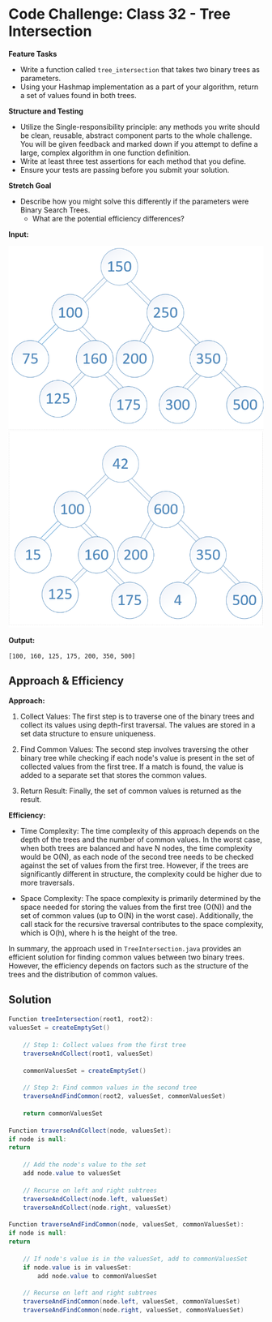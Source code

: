 # Code Challenge: Class 32 - Tree Intersection

**Feature Tasks**
* Write a function called `tree_intersection` that takes two binary trees as parameters.
* Using your Hashmap implementation as a part of your algorithm, return a set of values found in both trees.

**Structure and Testing**
* Utilize the Single-responsibility principle: any methods you write should be clean, reusable, abstract component 
parts to the whole challenge. You will be given feedback and marked down if you attempt to define a large, complex 
algorithm in one function definition.
* Write at least three test assertions for each method that you define.
* Ensure your tests are passing before you submit your solution.


**Stretch Goal**
* Describe how you might solve this differently if the parameters were Binary Search Trees.
    * What are the potential efficiency differences?

**Input:**

![BT1](BT1.png)
![BT2](BT2.png)

**Output:**
```
[100, 160, 125, 175, 200, 350, 500]
```

## Approach & Efficiency

**Approach:**
1. Collect Values: The first step is to traverse one of the binary trees and collect its values using depth-first 
traversal. The values are stored in a set data structure to ensure uniqueness.

2. Find Common Values: The second step involves traversing the other binary tree while checking if each node's value is 
present in the set of collected values from the first tree. If a match is found, the value is added to a separate set 
that stores the common values.

3. Return Result: Finally, the set of common values is returned as the result.

**Efficiency:**
* Time Complexity: The time complexity of this approach depends on the depth of the trees and the number of common 
values. In the worst case, when both trees are balanced and have N nodes, the time complexity would be O(N), as each 
node of the second tree needs to be checked against the set of values from the first tree. However, if the trees are 
significantly different in structure, the complexity could be higher due to more traversals.

* Space Complexity: The space complexity is primarily determined by the space needed for storing the values from the 
first tree (O(N)) and the set of common values (up to O(N) in the worst case). Additionally, the call stack for the 
recursive traversal contributes to the space complexity, which is O(h), where h is the height of the tree.

In summary, the approach used in `TreeIntersection.java` provides an efficient solution for finding common values 
between two binary trees. However, the efficiency depends on factors such as the structure of the trees and the 
distribution of common values.

## Solution

```java
Function treeIntersection(root1, root2):
valuesSet = createEmptySet()

    // Step 1: Collect values from the first tree
    traverseAndCollect(root1, valuesSet)
    
    commonValuesSet = createEmptySet()
    
    // Step 2: Find common values in the second tree
    traverseAndFindCommon(root2, valuesSet, commonValuesSet)
    
    return commonValuesSet

Function traverseAndCollect(node, valuesSet):
if node is null:
return

    // Add the node's value to the set
    add node.value to valuesSet
    
    // Recurse on left and right subtrees
    traverseAndCollect(node.left, valuesSet)
    traverseAndCollect(node.right, valuesSet)

Function traverseAndFindCommon(node, valuesSet, commonValuesSet):
if node is null:
return

    // If node's value is in the valuesSet, add to commonValuesSet
    if node.value is in valuesSet:
        add node.value to commonValuesSet
    
    // Recurse on left and right subtrees
    traverseAndFindCommon(node.left, valuesSet, commonValuesSet)
    traverseAndFindCommon(node.right, valuesSet, commonValuesSet)
```

